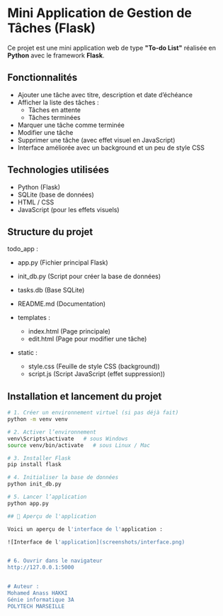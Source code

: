 # Mini Application de Gestion de Tâches (Flask)

Ce projet est une mini application web de type **"To-do List"** réalisée en **Python** avec le framework **Flask**.

## Fonctionnalités
- Ajouter une tâche avec titre, description et date d’échéance
- Afficher la liste des tâches :
  - Tâches en attente
  - Tâches terminées
- Marquer une tâche comme terminée
- Modifier une tâche
- Supprimer une tâche (avec effet visuel en JavaScript)
- Interface améliorée avec un background et un peu de style CSS

## Technologies utilisées
- Python (Flask)
- SQLite (base de données)
- HTML / CSS
- JavaScript (pour les effets visuels)

## Structure du projet

todo_app :
   - app.py  (Fichier principal Flask)
   - init_db.py  (Script pour créer la base de données)
   - tasks.db  (Base SQLite)
   - README.md  (Documentation)

  - templates :
    - index.html  (Page principale)
    - edit.html  (Page pour modifier une tâche)

  - static :
     - style.css  (Feuille de style CSS (background))
     - script.js  (Script JavaScript (effet suppression))

## Installation et lancement du projet

```bash
# 1. Créer un environnement virtuel (si pas déjà fait)
python -m venv venv

# 2. Activer l’environnement
venv\Scripts\activate   # sous Windows
source venv/bin/activate   # sous Linux / Mac

# 3. Installer Flask
pip install flask

# 4. Initialiser la base de données
python init_db.py

# 5. Lancer l’application
python app.py

## 📸 Aperçu de l'application

Voici un aperçu de l'interface de l'application :

![Interface de l'application](screenshots/interface.png)


# 6. Ouvrir dans le navigateur
http://127.0.0.1:5000


# Auteur :
Mohamed Anass HAKKI
Génie informatique 3A
POLYTECH MARSEILLE

